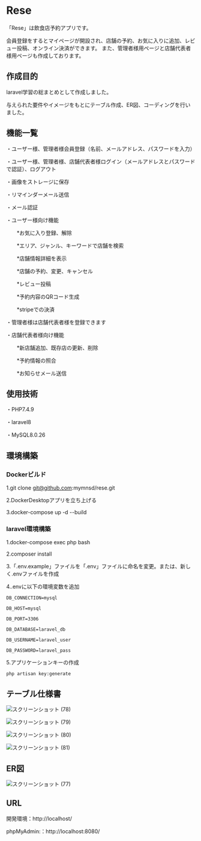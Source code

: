 # Rese

「Rese」は飲食店予約アプリです。

会員登録をするとマイページが開設され、店舗の予約、お気に入りに追加、レビュー投稿、オンライン決済ができます。
また、管理者様用ページと店舗代表者様用ページも作成しております。

## 作成目的

laravel学習の総まとめとして作成しました。

与えられた要件やイメージをもとにテーブル作成、ER図、コーディングを行いました。

## 機能一覧

・ユーザー様、管理者様会員登録（名前、メールアドレス、パスワードを入力）

・ユーザー様、管理者様、店舗代表者様ログイン（メールアドレスとパスワードで認証）、ログアウト

・画像をストレージに保存

・リマインダーメール送信

・メール認証

・ユーザー様向け機能

　　*お気に入り登録、解除

　　*エリア、ジャンル、キーワードで店舗を検索

　　*店舗情報詳細を表示

　　*店舗の予約、変更、キャンセル

　　*レビュー投稿

　　*予約内容のQRコード生成
  
  　　*stripeでの決済

・管理者様は店舗代表者様を登録できます

・店舗代表者様向け機能

　　*新店舗追加、既存店の更新、削除

  　　*予約情報の照合

   　　*お知らせメール送信

## 使用技術

・PHP7.4.9

・laravel8

・MySQL8.0.26

## 環境構築

### Dockerビルド

  1.git clone git@github.com:mymnsd/rese.git

  2.DockerDesktopアプリを立ち上げる

  3.docker-compose up -d --build

### laravel環境構築

  1.docker-compose exec php bash

  2.composer install

  3.「.env.example」ファイルを「.env」ファイルに命名を変更。または、新しく.envファイルを作成

  4..envに以下の環境変数を追加

    DB_CONNECTION=mysql

    DB_HOST=mysql

    DB_PORT=3306

    DB_DATABASE=laravel_db

    DB_USERNAME=laravel_user

    DB_PASSWORD=laravel_pass

  5.アプリケーションキーの作成

    php artisan key:generate

## テーブル仕様書

![スクリーンショット (78)](https://github.com/user-attachments/assets/4feb9418-433d-44a8-a66b-fb53091195cd)

![スクリーンショット (79)](https://github.com/user-attachments/assets/596292bc-8d3b-4ef8-9fa7-216de90917df)

![スクリーンショット (80)](https://github.com/user-attachments/assets/4bdeed37-9469-4282-986d-35d0cc9ca9bd)

![スクリーンショット (81)](https://github.com/user-attachments/assets/717d4803-75c8-43bf-bbb1-ad9fd595dcbc)

## ER図

![スクリーンショット (77)](https://github.com/user-attachments/assets/301d1ab3-97b4-45bc-a488-eb73cd600511)

## URL

開発環境：http://localhost/

phpMyAdmin:：http://localhost:8080/

















